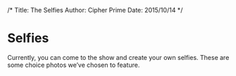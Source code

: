 /*
Title: The Selfies
Author: Cipher Prime
Date: 2015/10/14
*/

# Selfies
Currently, you can come to the show and create your own selfies. These are some choice photos we’ve chosen to feature.